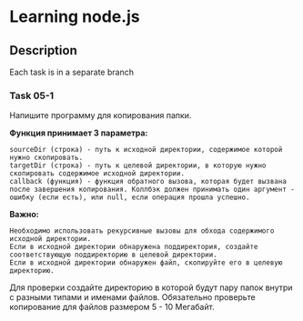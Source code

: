 # Learning node.js

## Description

Each task is in a separate branch

### Task 05-1

Напишите программу для копирования папки.

**Функция принимает 3 параметра:**

    sourceDir (строка) - путь к исходной директории, содержимое которой нужно скопировать.
    targetDir (строка) - путь к целевой директории, в которую нужно скопировать содержимое исходной директории.
    callback (функция) - функция обратного вызова, которая будет вызвана после завершения копирования. Коллбэк должен принимать один аргумент - ошибку (если есть), или null, если операция прошла успешно.

**Важно:**

    Необходимо использовать рекурсивные вызовы для обхода содержимого исходной директории.
    Если в исходной директории обнаружена поддиректория, создайте соответствующую поддиректорию в целевой директории.
    Если в исходной директории обнаружен файл, скопируйте его в целевую директорию.

Для проверки создайте директорию в которой будут пару папок внутри с разными типами и именами файлов.
Обязательно проверьте копирование для файлов размером 5 - 10 Мегабайт.
